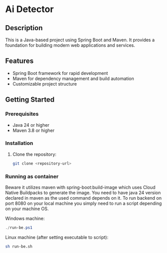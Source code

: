 # Ai Detector 

## Description
This is a Java-based project using Spring Boot and Maven. It provides a foundation for building modern web applications and services.

## Features
- Spring Boot framework for rapid development
- Maven for dependency management and build automation
- Customizable project structure

## Getting Started

### Prerequisites
- Java 24 or higher
- Maven 3.8 or higher

### Installation
1. Clone the repository:
   ```bash
   git clone <repository-url>

### Running as container
Beware it utilizes maven with spring-boot:build-image which uses Cloud Native Buildpacks to generate the image. You need to have java 24 version declared in maven as the used command depends on it.
To run backend on port 8080 on your local machine you simply need to run a script depending on your machine OS.

Windows machine:
```ps1
./run-be.ps1
```

Linux machine (after setting executable to script):
```sh
sh run-be.sh
```

